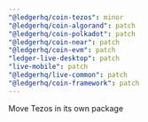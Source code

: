 ```yaml
---
"@ledgerhq/coin-tezos": minor
"@ledgerhq/coin-algorand": patch
"@ledgerhq/coin-polkadot": patch
"@ledgerhq/coin-near": patch
"@ledgerhq/coin-evm": patch
"ledger-live-desktop": patch
"live-mobile": patch
"@ledgerhq/live-common": patch
"@ledgerhq/coin-framework": patch
---
```


Move Tezos in its own package
